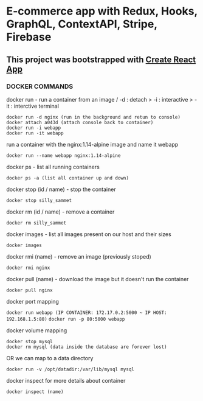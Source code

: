 # E-commerce app with Redux, Hooks, GraphQL, ContextAPI, Stripe, Firebase

## This project was bootstrapped with [Create React App](https://github.com/facebook/create-react-app)

### DOCKER COMMANDS

docker run - run a container from an image / -d : detach > -i : interactive > -it : interctive terminal

```docker run nginx (if the image is no present on docker it will be downloaded)
docker run -d nginx (run in the background and retun to console)
docker attach a043d (attach console back to container)
docker run -i webapp
docker run -it webapp
```

run a container with the nginx:1.14-alpine image and name it webapp

`docker run --name webapp nginx:1.14-alpine`

docker ps - list all running containers

```docker ps (id, image, command, created, status, ports, names)
docker ps -a (list all container up and down)
```

docker stop (id / name) - stop the container

```docker stop 796856ac413d
docker stop silly_sammet
```

docker rm (id / name) - remove a container

```docker rm 796856ac413d
docker rm silly_sammet
```

docker images - list all images present on our host and their sizes

`docker images`

docker rmi (name) - remove an image (previously stoped)

`docker rmi nginx`

docker pull (name) - download the image but it doesn't run the container

`docker pull nginx`

docker port mapping

`docker run webapp (IP CONTAINER: 172.17.0.2:5000 ~ IP HOST: 192.168.1.5:80)`
`docker run -p 80:5000 webapp`

docker volume mapping

```docker run mysql
docker stop mysql
docker rm mysql (data inside the database are forever lost)
```

OR we can map to a data directory

`docker run -v /opt/datadir:/var/lib/mysql mysql`

docker inspect for more details about container

`docker inspect (name)`
